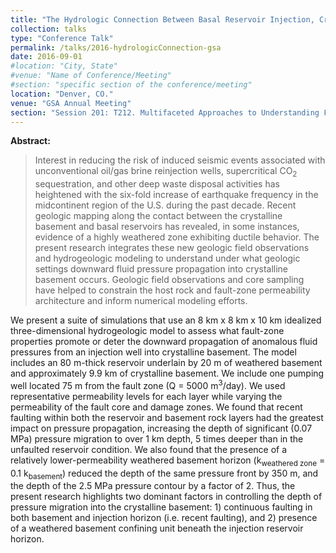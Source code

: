 ```yaml
---
title: "The Hydrologic Connection Between Basal Reservoir Injection, Crystalline Basement Fault Zones, and Induced Seismicity"
collection: talks
type: "Conference Talk"
permalink: /talks/2016-hydrologicConnection-gsa
date: 2016-09-01
#location: "City, State"
#venue: "Name of Conference/Meeting"
#section: "specific section of the conference/meeting"
location: "Denver, CO."
venue: "GSA Annual Meeting"
section: "Session 201: T212. Multifaceted Approaches to Understanding Fluid-Fault Interactions in Natural Resources and Geologic Hazards"
---
```


<!-- This is a description of your conference proceedings talk, note the different field in type. You can put anything in this field. -->

**Abstract:**
>Interest in reducing the risk of induced seismic events associated with unconventional oil/gas brine reinjection wells, supercritical CO<sub>2</sub> sequestration, and other deep waste disposal activities has heightened with the six-fold increase of earthquake frequency in the midcontinent region of the U.S. during the past decade. Recent geologic mapping along the contact between the crystalline basement and basal reservoirs has revealed, in some instances, evidence of a highly weathered zone exhibiting ductile behavior. The present research integrates these new geologic field observations and hydrogeologic modeling to understand under what geologic settings downward fluid pressure propagation into crystalline basement occurs. Geologic field observations and core sampling have helped to constrain the host rock and fault-zone permeability architecture and inform numerical modeling efforts.

We present a suite of simulations that use an 8 km x 8 km x 10 km idealized three-dimensional hydrogeologic model to assess what fault-zone properties promote or deter the downward propagation of anomalous fluid pressures from an injection well into crystalline basement. The model includes an 80 m-thick reservoir underlain by 20 m of weathered basement and approximately 9.9 km of crystalline basement. We include one pumping well located 75 m from the fault zone (Q = 5000 m<sup>3</sup>/day). We used representative permeability levels for each layer while varying the permeability of the fault core and damage zones. We found that recent faulting within both the reservoir and basement rock layers had the greatest impact on pressure propagation, increasing the depth of significant (0.07 MPa) pressure migration to over 1 km depth, 5 times deeper than in the unfaulted reservoir condition. We also found that the presence of a relatively lower-permeability weathered basement horizon (k<sub>weathered zone</sub> = 0.1 k<sub>basement</sub>) reduced the depth of the same pressure front by 350 m, and the depth of the 2.5 MPa pressure contour by a factor of 2. Thus, the present research highlights two dominant factors in controlling the depth of pressure migration into the crystalline basement: 1) continuous faulting in both basement and injection horizon (i.e. recent faulting), and 2) presence of a weathered basement confining unit beneath the injection reservoir horizon.



